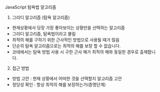 JavaScript 탐욕법 알고리즘

1. 그리디 알고리즘 (탐욕 알고리즘)
- 현재상황에서 당장 가장 좋아보이는 상황만을 선택하는 알고리즘
- 그리디 알고리즘, 탐욕법이라고 불림
- 최적의 해를 구하기 위한 근사적인 방법으로 사용될 때가 많음
- 단순히 탐욕 알고리즘으로는 최적의 해를 보장 할 수 없습니다.
- 코테에서는 탐욕 방법 사용 시 구한 근사 해가 최적의 해와 동일한 경우로 출제합니다.

2. 접근 방법
- 방법 고안 : 현재 상황에서 어떠한 것을 선택할지 알고리즘 고안
- 정당성 확인 : 항상 최적의 해를 보장하는가(증명단계)